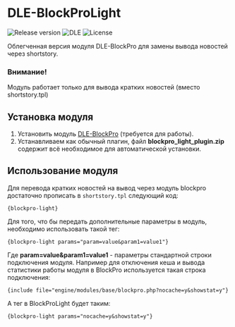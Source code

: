# DLE-BlockProLight
![Release version](https://img.shields.io/github/v/release/dle-modules/DLE-BlockProLight?style=flat-square&v=1)
![DLE](https://img.shields.io/badge/DLE-15.x-green.svg?style=flat-square "DLE Version")
![License](https://img.shields.io/github/license/dle-modules/DLE-BlockProLight?style=flat-square)

Облегченная версия модуля DLE-BlockPro для замены вывода новостей через shortstory.
### Внимание!
Модуль работает только для вывода кратких новостей (вместо shortstory.tpl)

## Установка модуля
1. Установить модуль [DLE-BlockPro](https://github.com/dle-modules/DLE-BlockPro/releases/latest) (требуется для работы).
2. Устанавливаем как обычный плагин, файл **blockpro_light_plugin.zip** содержит всё необходимое для автоматической установки.

## Использование модуля
Для перевода кратких новостей на вывод через модуль blockpro достаточно прописать в `shortstory.tpl` следующий код:
```
{blockpro-light}
```

Для того, что бы передать дополнительные параметры в модуль, необходимо использовать такой тег:

```
{blockpro-light params="param=value&param1=value1"}
```
Где **param=value&param1=value1** - параметры стандартной строки подключения модуля.
Например для отключения кеша и вывода статистики работы модуля в BlockPro используется такая строка подключения:
```
{include file="engine/modules/base/blockpro.php?nocache=y&showstat=y"}
```
А тег в BlockProLight будет таким:
```
{blockpro-light params="nocache=y&showstat=y"}
```
